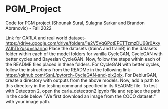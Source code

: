 # PGM_Project
Code for PGM project (Shounak Sural, Sulagna Sarkar and Brandon Abranovic) - Fall 2022

Link for CARLA and real world dataset- https://drive.google.com/drive/folders/1e2V5VqGPotEPETTzmzDU68r0AxyWJhTk?usp=sharing
Place the datasets (trainA and trainB) in the datasets folder within each of the model folders for vanilla CycleGAN, CycleGAN with better cycles and Bayesian CycleGAN. Now, follow the steps within each of the README files placed in these folders. For CycleGAN with better cycles, follow the instructions from the READMe in the following link-https://github.com/SsnL/pytorch-CycleGAN-and-pix2pix. For DeblurGAN, create a directory with outputs from the above models. Now, add a path to this directory in the testing command specified in its README file. To test with Detectron 2, open the carla_detectron2.ipynb file and replace the path in the code below "We first download an image from the COCO dataset:" with your image path.
